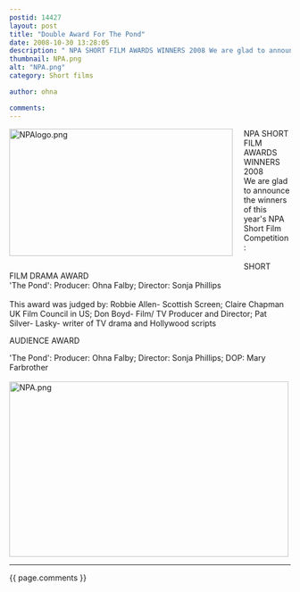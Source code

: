 ```yaml
---
postid: 14427
layout: post
title: "Double Award For The Pond"
date: 2008-10-30 13:28:05
description: " NPA SHORT FILM AWARDS WINNERS 2008 We are glad to announce the winners of this year&#8217;s NPA Short Film Competition --  SHORT FILM DRAMA AWARD &#8216;The Pond&#8217; --  Producer --  Ohna Falby; Director --  Sonja Phillips This award was judged by --  Robbie Allen-&#8230;"
thumbnail: NPA.png
alt: "NPA.png"
category: Short films

author: ohna

comments:
---
```


<p><span class="mt-enclosure mt-enclosure-image" style="display: inline;"><a href="{{ site.baseurl }}/assets_c/2008/10/Picture 3.html" onclick="window.open('{{ site.baseurl }}/assets_c/2008/10/Picture 3.html','popup','width=361,height=206,scrollbars=no,resizable=no,toolbar=no,directories=no,location=no,menubar=no,status=no,left=0,top=0'); return false"><img src="{{ site.baseurl }}/assets_c/2008/10/Picture 3-thumb-400x228.png" width="400" height="228" alt="NPAlogo.png" class="mt-image-left" style="float: left; margin: 0 20px 20px 0;" /></a></span></p>


<p><span class="caps">NPA SHORT FILM AWARDS WINNERS</span> 2008   <br />
We are glad to announce the winners of this year's <span class="caps">NPA</span> Short Film Competition:<br />
 <br />
<span class="caps">SHORT FILM DRAMA AWARD</span><br />
'The Pond': Producer: Ohna Falby; Director: Sonja Phillips<br />
 <br />
This award was judged by: Robbie Allen- Scottish Screen; Claire Chapman UK Film Council in US; Don Boyd- Film/ TV Producer and Director; Pat Silver- Lasky- writer of TV drama and Hollywood scripts</p>

<p><span class="caps">AUDIENCE AWARD</span></p>

<p>'The Pond': Producer: Ohna Falby; Director: Sonja Phillips; <span class="caps">DOP</span>: Mary Farbrother<br />
 <br />
<span class="mt-enclosure mt-enclosure-image" style="display: inline;"><img alt="NPA.png" src="{{ site.baseurl }}/i/NPA.png" width="500" height="314" class="mt-image-none" style="" /></span></p>

<p>  </p>

<hr>

{{ page.comments }}



